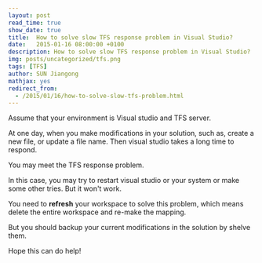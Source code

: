 ```yaml
---
layout: post
read_time: true
show_date: true
title:  How to solve slow TFS response problem in Visual Studio?
date:   2015-01-16 08:00:00 +0100
description: How to solve slow TFS response problem in Visual Studio?
img: posts/uncategorized/tfs.png
tags: [TFS]
author: SUN Jiangong
mathjax: yes
redirect_from:
  - /2015/01/16/how-to-solve-slow-tfs-problem.html
---
```



Assume that your environment is Visual studio and TFS server. 

At one day, when you make modifications in your solution, such as, create a new file, or update a file name. Then visual studio takes a long time to respond. 

You may meet the TFS response problem.

In this case, you may try to restart visual studio or your system or make some other tries. But it won't work.

<!--more-->

You need to **refresh** your workspace to solve this problem, which means delete the entire workspace and re-make the mapping. 

But you should backup your current modifications in the solution by shelve them.


Hope this can do help!